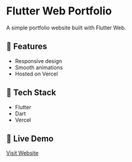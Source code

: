 # Flutter Web Portfolio

A simple portfolio website built with Flutter Web.

## 🚀 Features
- Responsive design
- Smooth animations
- Hosted on Vercel

## 🧩 Tech Stack
- Flutter
- Dart
- Vercel

## 🔗 Live Demo
[Visit Website](https://flutter-portfolio.vercel.app)
